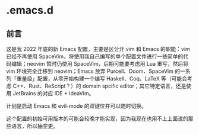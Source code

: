 # .emacs.d

## 前言

这是我 2022 年底的新 Emacs 配置，主要是区分开 vim 和 Emacs 的职能：vim 已经不再使用 SpaceVim，将使用我自己编写的单个配置文件进行一些简单的代码编辑；neovim 暂时仍使用 SpaceVim，后期可能要考虑用 Lua 重写，然后将 vim 环境完全迁移到 neovim；Emacs 放弃 Purcell、Doom、SpaceVim 的一系列「重量级」配置，从零开始构建一个编写 Haskell、Coq、LaTeX 等（可能会考虑 C++、Rust、ReScript？）的 domain spcific editor；其它特定语言，还是使用 JetBrains 的对应 IDE + IdeaVim。

计划是启动 Emacs 和 evil-mode 的双键位并可以随时切换。

这个配置的初始可用版本的可能会较晚才能实现，因为我现在也用不上上面说的那些语言，所以抽空更。

